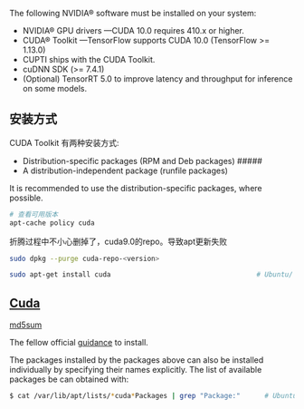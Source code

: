 The following NVIDIA® software must be installed on your system:

* NVIDIA® GPU drivers —CUDA 10.0 requires 410.x or higher.
* CUDA® Toolkit —TensorFlow supports CUDA 10.0 (TensorFlow >= 1.13.0)
* CUPTI ships with the CUDA Toolkit.
* cuDNN SDK (>= 7.4.1)
* (Optional) TensorRT 5.0 to improve latency and throughput for inference on some models.

## 安装方式

CUDA Toolkit 有两种安装方式: 

* Distribution-specific packages (RPM and Deb packages) #####
* A distribution-independent package (runfile packages)

It is recommended to use the distribution-specific packages, where possible.

```bash
# 查看可用版本
apt-cache policy cuda
```

折腾过程中不小心删掉了，cuda9.0的repo。导致apt更新失败
```bash
sudo dpkg --purge cuda-repo-<version>

sudo apt-get install cuda                                    # Ubuntu/ 也可以用这条命令升级cuda

```

## [Cuda](https://developer.nvidia.com/cuda-downloads?target_os=Linux&target_arch=x86_64&target_distro=Ubuntu&target_version=1804&target_type=deblocal)

[md5sum](https://developer.download.nvidia.cn/compute/cuda/10.1/Prod/docs/sidebar/md5sum.txt)

The fellow official [guidance](https://docs.nvidia.com/cuda/cuda-installation-guide-linux/#ubuntu-installation) to install.

The packages installed by the packages above can also be installed individually by specifying their names explicitly. The list of available packages be can obtained with:

```bash
$ cat /var/lib/apt/lists/*cuda*Packages | grep "Package:"      # Ubuntu
```
